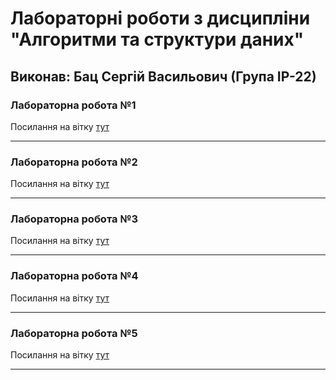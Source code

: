 # Лабораторні роботи з дисципліни "Алгоритми та структури даних"

## Виконав: Бац Сергій Васильович (Група ІР-22)

### Лабораторна робота №1 
Посилання на вітку [тут](https://github.com/serejek2004/AlgoLabs/tree/first_lab)

***
### Лабораторна робота №2 
Посилання на вітку [тут](https://github.com/serejek2004/AlgoLabs/tree/second_lab)

***
### Лабораторна робота №3 
Посилання на вітку [тут](https://github.com/serejek2004/AlgoLabs/tree/third_lab)

***
### Лабораторна робота №4 
Посилання на вітку [тут](https://github.com/serejek2004/AlgoLabs/tree/fourth_lab)

***
### Лабораторна робота №5 
Посилання на вітку [тут](https://github.com/serejek2004/AlgoLabs/tree/fifth_lab)

***
